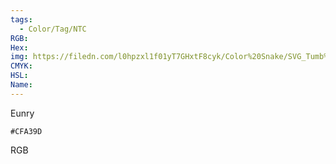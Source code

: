 ```yaml
---
tags:
  - Color/Tag/NTC
RGB:
Hex:
img: https://filedn.com/l0hpzxl1f01yT7GHxtF8cyk/Color%20Snake/SVG_Tumb%20Mass%20No%20Name/CFA39D.svg
CMYK:
HSL:
Name:
---
```

Eunry
```palette
#CFA39D
```
RGB

